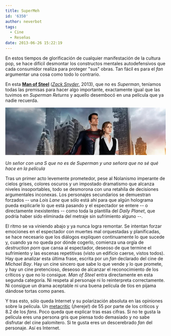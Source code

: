 ```yaml
---
title: SuperMeh
id: '6350'
author: neverbot
tags:
  - Cine
  - Reseñas
date: 2013-06-26 15:22:19
---
```


En estos tiempos de glorificación de cualquier manifestación de la cultura pop, se hace difícil desmontar los constructos mentales autodefensivos que cada consumidor realiza para proteger "sus" obras. Tan fácil es para el _fan_ argumentar una cosa como todo lo contrario.

En esta [**Man of Steel**](http://www.imdb.com/title/tt0770828/) ([_Zack Snyder_](http://www.imdb.com/name/nm0811583/), 2013), que no es _Superman_, teníamos todas las premisas para hacer algo importante, exactamente igual que las tuvimos en _Superman Returns_ y aquello desembocó en una película que ya nadie recuerda.

[![Man of Steel](./supermeh/man_of_steel.jpg)](https://www.neverbot.com/wp-content/uploads/2013/06/man_of_steel.jpg)

_Un señor con una S que no es de Superman y una señora que no sé qué hace en la película_

Tras un primer acto levemente prometedor, pese al Nolanismo imperante de cielos grises, colores oscuros y un impostado dramatismo que alcanza niveles insoportables, todo se desmorona con una retahíla de decisiones argumentales inconexas. Los personajes secundarios se demuestran forzados -- una _Lois Lane_ que sólo está ahí para que algún holograma pueda explicarle lo que está pasando y el espectador se entere -- o directamente inexistentes -- como toda la plantilla del _Daily Planet_, que podría haber sido eliminada del metraje sin sufrimiento alguno --.

El ritmo se va viniendo abajo y ya nunca logra remontar. Se intentan forzar emociones en el espectador con muertes mal orquestadas y planificadas, se hace necesario que los diálogos expliquen continuamente lo que sucede y, cuando ya no queda por dónde cogerlo, comienza una orgía de _destruction porn_ que cansa al espectador, deseoso de que termine el sufrimiento y las escenas repetitivas (visto un edificio caerse, vistos todos). Hay que analizar esta última frase, escrita por un _fan_ declarado del cine de _Michael Bay_. Hay un cine sincero que sabe lo que vende y lo que promete, y hay un cine pretencioso, deseoso de alcanzar el reconocimiento de los críticos y que no lo consigue. _Man of Steel_ entra directamente en esta segunda categoría. Ni respeta al personaje ni lo reinterpreta correctamente. Ni consigue un drama aceptable ni una buena película de tíos en pijama dándose tortas como panes.

Y tras esto, sólo queda Internet y su polarización absoluta en las opiniones sobre la película. Un [metacritic](http://www.metacritic.com/movie/man-of-steel) (¡hereje!) de 55 por parte de los críticos y 8.2 de los _fans_. Poco queda que explicar tras esas cifras. Si no te gusta la película eres una persona gris que piensa todo demasiado y no sabe disfrutar del cine palomitero. Si te gusta eres un descerebrado _fan_ del personaje. Así es Internet.